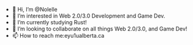 - 👋 Hi, I’m @Nolelle
- 👀 I’m interested in Web 2.0/3.0 Development and Game Dev.
- 🌱 I’m currently studying Rust!
- 💞️ I’m looking to collaborate on all things Web 2.0/3.0, and Game Dev!
- 📫 How to reach me:eyu1ualberta.ca

<!---
Nolelle/Nolelle is a ✨ special ✨ repository because its `README.md` (this file) appears on your GitHub profile.
You can click the Preview link to take a look at your changes.
--->
